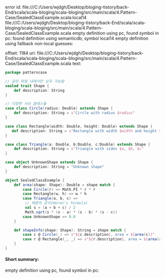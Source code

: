 error id: file:///C:/Users/wjdgh/Desktop/bloging-tistory/back-End/scala/scala-bloging/scala-bloging/src/main/scala/4.Pattern-Case/SealedClassExample.scala:local14
file:///C:/Users/wjdgh/Desktop/bloging-tistory/back-End/scala/scala-bloging/scala-bloging/src/main/scala/4.Pattern-Case/SealedClassExample.scala
empty definition using pc, found symbol in pc: 
found definition using semanticdb; symbol local14
empty definition using fallback
non-local guesses:

offset: 1184
uri: file:///C:/Users/wjdgh/Desktop/bloging-tistory/back-End/scala/scala-bloging/scala-bloging/src/main/scala/4.Pattern-Case/SealedClassExample.scala
text:
```scala
package patterncase

// 같은 파일 내에서만 상곡 가능함
sealed trait Shape {
    def description: String 
}

// 다양한 서브 클래스들
case class Circle(radius: Double) extends Shape {
    def description: String = s"Circle with radius $radius"
}

case class Rectangle(width: Double, height: Double) extends Shape {
   def description: String = s"Rectangle with width $width and height $height"
}

case class Triangle(a: Double, b:Double, c:Double) extends Shape {
    def description: String = s"Triangle with sides $a, $b, $c"
}

case object UnknownShape extends Shape {
    def description: String = "Unknown shape"
}

object SealedClassExample {
    def area(shape: Shape): Double = shape match {
        case Circle(r) => Math.PI * r * r
        case Rectangle(w, h) => w * h
        case Triangle(a, b, c) =>
         // 해론의 공식(Heron's formula)
         val s = (a + b + c) / 2
         Math.sqrt(s * (s - a) * (s - b) * (s - c))
        case UnknownShape => 0.0
    }

    def shapeInfo(shape: Shape): String = shape match {
        case c @ Circle(_) => s"${c.description}, area = ${area(c)}"
        case r @ Rectangle(_, _) => s"${r.description}, area = ${area(r@@)}"
    }
}


```


#### Short summary: 

empty definition using pc, found symbol in pc: 